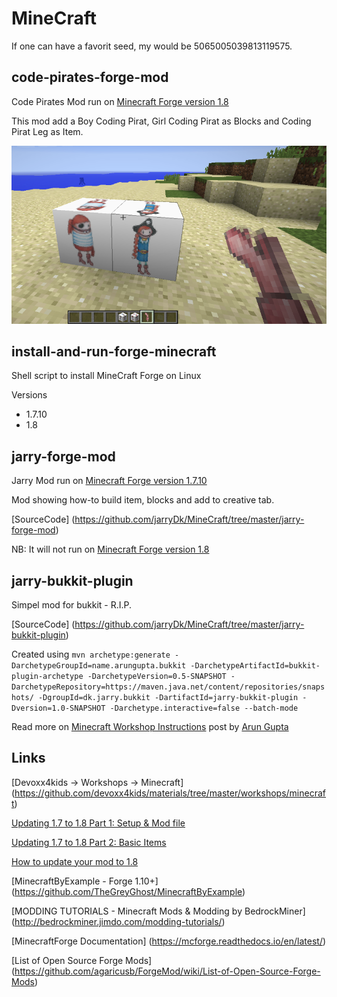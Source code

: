 MineCraft
=========

If one can have a favorit seed, my would be 5065005039813119575.

code-pirates-forge-mod
---

Code Pirates Mod run on [Minecraft Forge version 1.8](http://files.minecraftforge.net/minecraftforge/1.8)

This mod add a Boy Coding Pirat, Girl Coding Pirat as Blocks and Coding Pirat Leg as Item.

![CodePiratsMod](https://raw.githubusercontent.com/jarryDk/MineCraft/master/code-pirates-forge-mod/images/CodePiratsMod.png)

install-and-run-forge-minecraft
---

Shell script to install MineCraft Forge on Linux

Versions

- 1.7.10
- 1.8 

jarry-forge-mod
---

Jarry Mod run on  [Minecraft Forge version 1.7.10](http://files.minecraftforge.net/minecraftforge)

Mod showing how-to build item, blocks and add to creative tab.

[SourceCode] (https://github.com/jarryDk/MineCraft/tree/master/jarry-forge-mod)

NB: It will not run on [Minecraft Forge version 1.8](http://files.minecraftforge.net/minecraftforge/1.8)

jarry-bukkit-plugin
---

Simpel mod for bukkit - R.I.P.

[SourceCode] (https://github.com/jarryDk/MineCraft/tree/master/jarry-bukkit-plugin)

Created using
`mvn archetype:generate -DarchetypeGroupId=name.arungupta.bukkit -DarchetypeArtifactId=bukkit-plugin-archetype -DarchetypeVersion=0.5-SNAPSHOT -DarchetypeRepository=https://maven.java.net/content/repositories/snapshots/ -DgroupId=dk.jarry.bukkit -DartifactId=jarry-bukkit-plugin -Dversion=1.0-SNAPSHOT -Darchetype.interactive=false --batch-mode`

Read more on [Minecraft Workshop Instructions](https://java4kids.java.net/minecraft-workshop/mar2013/steps.html) post by  [Arun Gupta](https://twitter.com/arungupta)

Links
---

[Devoxx4kids -> Workshops -> Minecraft] (https://github.com/devoxx4kids/materials/tree/master/workshops/minecraft)

[Updating 1.7 to 1.8 Part 1: Setup & Mod file](http://www.wuppy29.com/minecraft/1-8-tutorial/updating-1-7-to-1-8-part-1-setup-mod-file/#sthash.nU3o5lgg.dpbs)

[Updating 1.7 to 1.8 Part 2: Basic Items](http://www.wuppy29.com/minecraft/1-8-tutorial/updating-1-7-to-1-8-part-2-basic-items/#sthash.l5cvjfH8.dpbs)

[How to update your mod to 1.8](http://www.minecraftforge.net/forum/index.php/topic,24263.0.html)

[MinecraftByExample - Forge 1.10+] (https://github.com/TheGreyGhost/MinecraftByExample)

[MODDING TUTORIALS - Minecraft Mods &amp; Modding by BedrockMiner] (http://bedrockminer.jimdo.com/modding-tutorials/)

[MinecraftForge Documentation] (https://mcforge.readthedocs.io/en/latest/)

[List of Open Source Forge Mods] (https://github.com/agaricusb/ForgeMod/wiki/List-of-Open-Source-Forge-Mods)
